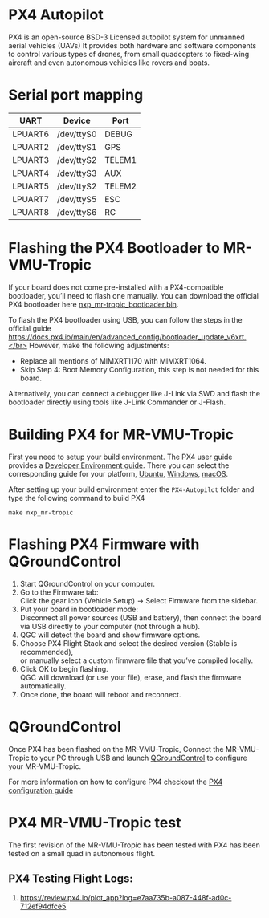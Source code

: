 # PX4 Autopilot

PX4 is an open-source BSD-3 Licensed autopilot system for unmanned aerial vehicles (UAVs) It provides both hardware and software components to control various types of drones, from small quadcopters to fixed-wing aircraft and even autonomous vehicles like rovers and boats.

# Serial port mapping

| UART    | Device     | Port   |
|---------|------------|--------|
| LPUART6 | /dev/ttyS0 | DEBUG  |
| LPUART2 | /dev/ttyS1 | GPS    |
| LPUART3 | /dev/ttyS2 | TELEM1 |
| LPUART4 | /dev/ttyS3 | AUX    |
| LPUART5 | /dev/ttyS2 | TELEM2 |
| LPUART7 | /dev/ttyS5 | ESC    |
| LPUART8 | /dev/ttyS6 | RC     |

# Flashing the PX4 Bootloader to MR-VMU-Tropic

If your board does not come pre-installed with a PX4-compatible bootloader, you’ll need to flash one manually.
You can download the official PX4 bootloader here [nxp_mr-tropic_bootloader.bin](https://github.com/PX4/PX4-Autopilot/raw/0b7860bfe57ad171ee596492787d05756041c5be/boards/nxp/mr-tropic/extras/nxp_mr-tropic_bootloader.bin).

To flash the PX4 bootloader using USB, you can follow the steps in the official guide https://docs.px4.io/main/en/advanced_config/bootloader_update_v6xrt.</br>
However, make the following adjustments:

- Replace all mentions of MIMXRT1170 with MIMXRT1064.
- Skip Step 4: Boot Memory Configuration, this step is not needed for this board.


Alternatively, you can connect a debugger like J-Link via SWD and flash the bootloader directly using tools like J-Link Commander or J-Flash.

# Building PX4 for MR-VMU-Tropic

First you need to setup your build environment. The PX4 user guide provides a [Developer Environment guide](https://docs.px4.io/main/en/dev_setup/dev_env.html). There you can select the corresponding guide for your platform, [Ubuntu](https://docs.px4.io/main/en/dev_setup/dev_env_linux_ubuntu.html), [Windows](https://docs.px4.io/main/en/dev_setup/dev_env_windows_wsl.html), [macOS](https://docs.px4.io/main/en/dev_setup/dev_env_mac.html).

After setting up your build environment enter the `PX4-Autopilot` folder and type the following command to build PX4
```
make nxp_mr-tropic
```

# Flashing PX4 Firmware with QGroundControl


1. Start QGroundControl on your computer.
2. Go to the Firmware tab:  
   Click the gear icon (Vehicle Setup) → Select Firmware from the sidebar.
3. Put your board in bootloader mode:  
   Disconnect all power sources (USB and battery), then connect the board via USB directly to your computer (not through a hub).
4. QGC will detect the board and show firmware options.
5. Choose PX4 Flight Stack and select the desired version (Stable is recommended),  
   or manually select a custom firmware file that you’ve compiled locally.
6. Click OK to begin flashing.  
QGC will download (or use your file), erase, and flash the firmware automatically.
7. Once done, the board will reboot and reconnect.

# QGroundControl

Once PX4 has been flashed on the MR-VMU-Tropic, Connect the MR-VMU-Tropic to your PC through USB and launch [QGroundControl](http://qgroundcontrol.com/) to configure your MR-VMU-Tropic.

For more information on how to configure PX4 checkout the [PX4 configuration guide](https://docs.px4.io/main/en/config/)

# PX4 MR-VMU-Tropic test

The first revision of the MR-VMU-Tropic has been tested with PX4 has been tested on a small quad in autonomous flight.

## PX4 Testing Flight Logs:
1. https://review.px4.io/plot_app?log=e7aa735b-a087-448f-ad0c-712ef94dfce5
